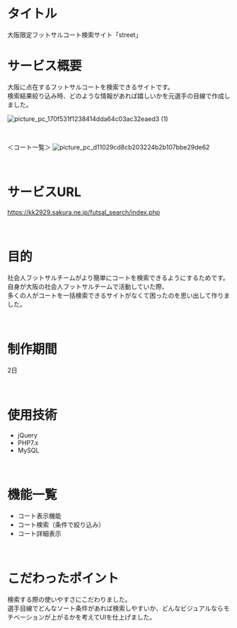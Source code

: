 # タイトル
大阪限定フットサルコート検索サイト「street」

# サービス概要
大阪に点在するフットサルコートを検索できるサイトです。<br>
検索結果絞り込み時、どのような情報があれば嬉しいかを元選手の目線で作成しました。<br>

![picture_pc_170f531f1238414dda64c03ac32eaed3 (1)](https://user-images.githubusercontent.com/42371057/140066770-39a60464-6c67-4a6f-bb19-0cfc33879fc4.png)

<br>

＜コート一覧＞
![picture_pc_d11029cd8cb203224b2b107bbe29de62](https://user-images.githubusercontent.com/42371057/140066792-bfe90a2c-6ebd-4a34-a8e4-e17d62c3395a.png)

<br>

# サービスURL
https://kk2929.sakura.ne.jp/futsal_search/index.php

<br>

# 目的
社会人フットサルチームがより簡単にコートを検索できるようにするためです。<br>
自身が大阪の社会人フットサルチームで活動していた際、<br>
多くの人がコートを一括検索できるサイトがなくて困ったのを思い出して作りました。<br>

<br>

# 制作期間
2日

<br>

# 使用技術
* jQuery
* PHP7.x
* MySQL

<br>

# 機能一覧
* コート表示機能
* コート検索（条件で絞り込み）
* コート詳細表示

<br>

# こだわったポイント
検索する際の使いやすさにこだわりました。<br>
選手目線でどんなソート条件があれば検索しやすいか、どんなビジュアルならモチベーションが上がるかを考えてUIを仕上げました。<br>
